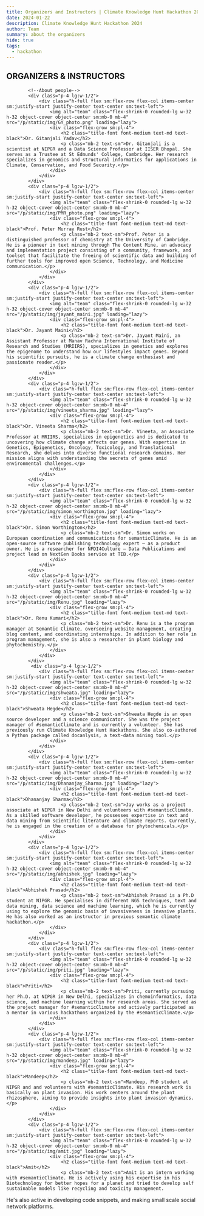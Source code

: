 ```yaml
---
title: Organizers and Instructors | Climate Knowledge Hunt Hackathon 2024
date: 2024-01-22
description: Climate Knowledge Hunt Hackathon 2024
author: Team
summary: about the organizers
hide: true
tags:
  - hackathon
---
```


<head>
    <script src="https://cdn.tailwindcss.com"></script>
</head>

<section class="text-black bg-white body-font">
    <div class="container px-5 py-12 mx-auto"> <!-- Reduced py-24 to py-12 for less space above -->
        <div class="flex flex-col text-center w-full mb-10"> <!-- Reduced mb-20 to mb-10 for less space below -->
            <h1 class="text-2xl font-medium title-font mb-2 text-black tracking-widest">ORGANIZERS & INSTRUCTORS</h1> <!-- Reduced mb-4 to mb-2 for less space below -->
        </div>
        <!-- Intern Info begins from here-->
        <div class="flex flex-wrap -m-4">

            <!--About people-->
            <div class="p-4 lg:w-1/2">
                <div class="h-full flex sm:flex-row flex-col items-center sm:justify-start justify-center text-center sm:text-left">
                    <img alt="team" class="flex-shrink-0 rounded-lg w-32 h-32 object-cover object-center sm:mb-0 mb-4" src="/p/static/img/GY_photo.png" loading="lazy">
                    <div class="flex-grow sm:pl-4">
                        <h2 class="title-font font-medium text-md text-black">Dr. Gitanjali Yadav</h2>
                        <p class="mb-2 text-sm">Dr. Gitanjali is a scientist at NIPGR and a Data Science Professor at IISER Bhopal. She serves as a Trustee at St Edmunds' College, Cambridge. Her research specializes in genomics and structural informatics for applications in Climate, Conservation, and Food Security.</p>
                    </div>
                </div>
            </div>
            <div class="p-4 lg:w-1/2">
                <div class="h-full flex sm:flex-row flex-col items-center sm:justify-start justify-center text-center sm:text-left">
                    <img alt="team" class="flex-shrink-0 rounded-lg w-32 h-32 object-cover object-center sm:mb-0 mb-4" src="/p/static/img/PMR_photo.png" loading="lazy">
                    <div class="flex-grow sm:pl-4">
                        <h2 class="title-font font-medium text-md text-black">Prof. Peter Murray Rust</h2>
                        <p class="mb-2 text-sm">Prof. Peter is a distinguished professor of chemistry at the University of Cambridge. He is a pioneer in text mining through The Content Mine, an advocacy and implementation project consisting of a community, framework, and toolset that facilitate the freeing of scientific data and building of further tools for improved open Science, Technology, and Medicine communication.</p>
                    </div>
                </div>
            </div>
            <div class="p-4 lg:w-1/2">
                <div class="h-full flex sm:flex-row flex-col items-center sm:justify-start justify-center text-center sm:text-left">
                    <img alt="team" class="flex-shrink-0 rounded-lg w-32 h-32 object-cover object-center sm:mb-0 mb-4" src="/p/static/img/jayant_maini.jpg" loading="lazy">
                    <div class="flex-grow sm:pl-4">
                        <h2 class="title-font font-medium text-md text-black">Dr. Jayant Maini</h2>
                        <p class="mb-2 text-sm">Dr. Jayant Maini, an Assistant Professor at Manav Rachna International Institute of Research and Studies (MRIIRS), specializes in genetics and explores the epigenome to understand how our lifestyles impact genes. Beyond his scientific pursuits, he is a climate change enthusiast and passionate reader.</p>
                    </div>
                </div>
            </div>
            <div class="p-4 lg:w-1/2">
                <div class="h-full flex sm:flex-row flex-col items-center sm:justify-start justify-center text-center sm:text-left">
                    <img alt="team" class="flex-shrink-0 rounded-lg w-32 h-32 object-cover object-center sm:mb-0 mb-4" src="/p/static/img/vineeta_sharma.jpg" loading="lazy">
                    <div class="flex-grow sm:pl-4">
                        <h2 class="title-font font-medium text-md text-black">Dr. Vineeta Sharma</h2>
                        <p class="mb-2 text-sm">Dr. Vineeta, an Associate Professor at MRIIRS, specializes in epigenetics and is dedicated to uncovering how climate change affects our genes. With expertise in Genetics, Epigenetics, Oncology, Toxicology, and Translational Research, she delves into diverse functional research domains. Her mission aligns with understanding the secrets of genes amid environmental challenges.</p>
                    </div>
                </div>
            </div>
            <div class="p-4 lg:w-1/2">
                <div class="h-full flex sm:flex-row flex-col items-center sm:justify-start justify-center text-center sm:text-left">
                    <img alt="team" class="flex-shrink-0 rounded-lg w-32 h-32 object-cover object-center sm:mb-0 mb-4" src="/p/static/img/simon_worthington.jpg" loading="lazy">
                    <div class="flex-grow sm:pl-4">
                        <h2 class="title-font font-medium text-md text-black">Dr. Simon Worthington</h2>
                        <p class="mb-2 text-sm">Dr. Simon works on European coordination and communications for semanticClimate. He is an open-source software publishing technology expert – as a product owner. He is a researcher for NFDI4Culture – Data Publications and project lead on NextGen Books service at TIB.</p>
                    </div>
                </div>
            </div>
            <div class="p-4 lg:w-1/2">
                <div class="h-full flex sm:flex-row flex-col items-center sm:justify-start justify-center text-center sm:text-left">
                    <img alt="team" class="flex-shrink-0 rounded-lg w-32 h-32 object-cover object-center sm:mb-0 mb-4" src="/p/static/img/Renu.jpg" loading="lazy">
                    <div class="flex-grow sm:pl-4">
                        <h2 class="title-font font-medium text-md text-black">Dr. Renu Kumari</h2>
                        <p class="mb-2 text-sm">Dr. Renu is a the program manager at Semantic Climate, overseeing website management, creating blog content, and coordinating internships. In addition to her role in program management, she is also a researcher in plant biology and phytochemistry.</p>
                    </div>
                </div>
            </div>
             <div class="p-4 lg:w-1/2">
                <div class="h-full flex sm:flex-row flex-col items-center sm:justify-start justify-center text-center sm:text-left">
                    <img alt="team" class="flex-shrink-0 rounded-lg w-32 h-32 object-cover object-center sm:mb-0 mb-4" src="/p/static/img/shweata.jpg" loading="lazy">
                    <div class="flex-grow sm:pl-4">
                        <h2 class="title-font font-medium text-md text-black">Shweata Hegde</h2>
                        <p class="mb-2 text-sm">Shweata Hegde is an open source developer and a science communicator. She was the project manager of #semanticClimate and is currently a volunteer. She has previously run Climate Knowledge Hunt Hackathons. She also co-authored a Python package called docanlysis, a text-data mining tool.</p>
                    </div>
                </div>
            </div>
            <div class="p-4 lg:w-1/2">
                <div class="h-full flex sm:flex-row flex-col items-center sm:justify-start justify-center text-center sm:text-left">
                    <img alt="team" class="flex-shrink-0 rounded-lg w-32 h-32 object-cover object-center sm:mb-0 mb-4" src="/p/static/img/Dhananjay_Sharma.jpg" loading="lazy">
                    <div class="flex-grow sm:pl-4">
                        <h2 class="title-font font-medium text-md text-black">Dhananjay Sharma</h2>
                        <p class="mb-2 text-sm">Jay works as a project associate at NIPGR in New Delhi and volunteers with #semanticClimate. As a skilled software developer, he possesses expertise in text and data mining from scientific literature and climate reports. Currently, he is engaged in the creation of a database for phytochemicals.</p>
                    </div>
                </div>
            </div>
            <div class="p-4 lg:w-1/2">
                <div class="h-full flex sm:flex-row flex-col items-center sm:justify-start justify-center text-center sm:text-left">
                    <img alt="team" class="flex-shrink-0 rounded-lg w-32 h-32 object-cover object-center sm:mb-0 mb-4" src="/p/static/img/abhishek.jpg" loading="lazy">
                    <div class="flex-grow sm:pl-4">
                        <h2 class="title-font font-medium text-md text-black">Abhishek Prasad</h2>
                        <p class="mb-2 text-sm">Abhishek Prasad is a Ph.D student at NIPGR. He specialises in different NGS techniques, text and data mining, data science and machine learning, which he is currently using to explore the genomic basis of invasiveness in invasive plants. He has also worked as an instructor in previous semantic climate hackathon.</p>
                    </div>
                </div>
            </div>
            <div class="p-4 lg:w-1/2">
                <div class="h-full flex sm:flex-row flex-col items-center sm:justify-start justify-center text-center sm:text-left">
                    <img alt="team" class="flex-shrink-0 rounded-lg w-32 h-32 object-cover object-center sm:mb-0 mb-4" src="/p/static/img/priti.jpg" loading="lazy">
                    <div class="flex-grow sm:pl-4">
                        <h2 class="title-font font-medium text-md text-black">Priti</h2>
                        <p class="mb-2 text-sm">Priti, currently pursuing her Ph.D. at NIPGR in New Delhi, specializes in chemoinformatics, data science, and machine learning within her research areas. She served as the project manager for #semanticClimate and actively participated as a mentor in various hackathons organized by the #semanticClimate.</p>
                    </div>
                </div>
            </div>
            <div class="p-4 lg:w-1/2">
                <div class="h-full flex sm:flex-row flex-col items-center sm:justify-start justify-center text-center sm:text-left">
                    <img alt="team" class="flex-shrink-0 rounded-lg w-32 h-32 object-cover object-center sm:mb-0 mb-4" src="/p/static/img/mandeep.jpg" loading="lazy">
                    <div class="flex-grow sm:pl-4">
                        <h2 class="title-font font-medium text-md text-black">Mandeep</h2>
                        <p class="mb-2 text-sm">Mandeep, PhD student at NIPGR and and volunteers with #semanticClimate. His research work is basically on plant invasion. His work centers around the plant rhizosphere, aiming to provide insights into plant invasion dynamics.</p>
                    </div>
                </div>
            </div>
            <div class="p-4 lg:w-1/2">
                <div class="h-full flex sm:flex-row flex-col items-center sm:justify-start justify-center text-center sm:text-left">
                    <img alt="team" class="flex-shrink-0 rounded-lg w-32 h-32 object-cover object-center sm:mb-0 mb-4" src="/p/static/img/amit.jpg" loading="lazy">
                    <div class="flex-grow sm:pl-4">
                        <h2 class="title-font font-medium text-md text-black">Amit</h2>
                        <p class="mb-2 text-sm">Amit is an intern working with #semanticClimate. He is actively using his expertise in his Biotechnology for better hopes for a planet and tried to develop self sustainable models like recycling and toxicity management.
He's also active in developing code snippets, and making small scale social network platforms.</p>
                    </div>
                </div>
            </div>
        </div>
    </div>
</section>



